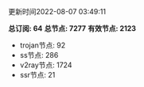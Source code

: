 更新时间2022-08-07 03:49:11

**总订阅: 64**
**总节点: 7277**
**有效节点: 2123**
- trojan节点: 92
- ss节点: 286
- v2ray节点: 1724
- ssr节点: 21
